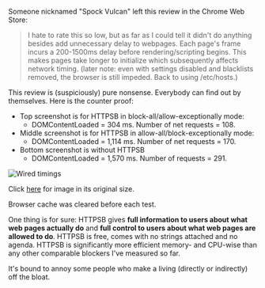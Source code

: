 Someone nicknamed "Spock Vulcan" left this review in the Chrome Web Store:

> I hate to rate this so low, but as far as I could tell it didn't do anything besides add unnecessary delay to webpages. Each page's frame incurs a 200-1500ms delay before rendering/scripting begins. This makes pages take longer to initialize which subsequently affects network timing. (later note: even with settings disabled and blacklists removed, the browser is still impeded. Back to using /etc/hosts.)

This review is (suspiciously) pure nonsense. Everybody can find out by themselves. Here is the counter proof:

- Top screenshot is for HTTPSB in block-all/allow-exceptionally mode:
    * DOMContentLoaded = 304 ms. Number of net requests = 108.
- Middle screenshot is for HTTPSB in allow-all/block-exceptionally mode:
    * DOMContentLoaded = 1,114 ms. Number of net requests = 170.
- Bottom screenshot is without HTTPSB
    * DOMContentLoaded = 1,570 ms. Number of requests = 291.

![Wired timings](https://raw.githubusercontent.com/gorhill/httpswitchboard/master/doc/img/spock-vulcan-counterproof.png)

Click [here](https://raw.githubusercontent.com/gorhill/httpswitchboard/master/doc/img/spock-vulcan-counterproof.png) for image in its original size.

Browser cache was cleared before each test.

One thing is for sure: HTTPSB gives **full information to users about what web pages actually do** and **full control to users about what web pages are allowed to do**. HTTPSB is free, comes with no strings attached and no agenda. HTTPSB is significantly more efficient memory- and CPU-wise than any other comparable blockers I've measured so far.

It's bound to annoy some people who make a living (directly or indirectly) off the bloat.